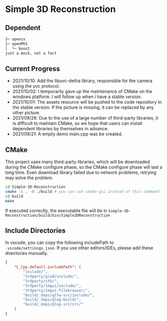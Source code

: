 # Simple 3D Reconstruction

## Dependent

```txt
├─ opencv
├─ openMVS
│  └─ boost
just a mock, not a fact
```

## Current Progress

* 2021/10/10: Add the libuvc-detha library, responsible for the camera using the uvc protocol.
* 2021/10/02: I temporarily gave up the maintenance of CMake on the windows platform. I will follow up when i have a stable version.
* 2021/10/01: The assets resource will be pushed to the code repository in the stable version. If the picture is missing, it can be replaced by any other picture.
* 2021/09/26: Due to the use of a large number of third-party libraries, it is difficult to maintain CMake, so we hope that users can install dependent libraries by themselves in advance.
* 2021/09/21: A empty demo main.cpp was be created.

## CMake

This project uses many third-party libraries, which will be downloaded during the CMake configure phase, so the CMake configure phase will last a long time. Even download library failed due to network problems, retrying may solve the problem.

```sh
cd Simple-3D-Reconstruction
cmake -S . -B ./build # you can use cmake-gui instead of this command
cd build
make
```

If executed correctly, the executable file will be in `Simple-3D-Reconstruction/build/bin/Simple3DReconstruction`

## Include Directories

In vscode, you can copy the following includePath to `.vscode/settinngs.json`. If you use other editors/IDEs, please add these directories manually.

```json
{
    "C_Cpp.default.includePath": [
        "include/",
        "3rdparty/glad/include/",
        "3rdparty/stb/",
        "3rdparty/imgui/include/",
        "3rdparty/imgui-filebrowser/",
        "build/_deps/glfw-src/include/",
        "build/_deps/glog-build/",
        "build/_deps/glog-src/src/"
    ]
}
```
